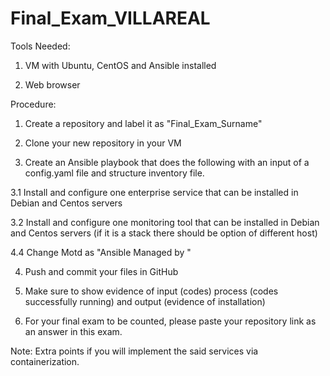 # Final_Exam_VILLAREAL

Tools Needed:
1. VM with Ubuntu, CentOS and Ansible installed

2. Web browser

Procedure:
1. Create a repository and label it as "Final_Exam_Surname"

2. Clone your new repository in your VM

3. Create an Ansible playbook that does the following with an input of a config.yaml file and structure inventory file.

3.1 Install and configure one enterprise service that can be installed in Debian and Centos servers

3.2 Install and configure one monitoring tool that can be installed in Debian and Centos servers (if it is a stack there should be option of different host)

4.4 Change Motd as "Ansible Managed by <username>"

4. Push and commit your files in GitHub

5. Make sure to show evidence of input (codes) process (codes successfully running) and output (evidence of installation)

5. For your final exam to be counted, please paste your repository link as an answer in this exam.

Note: Extra points if you will implement the said services via containerization.
